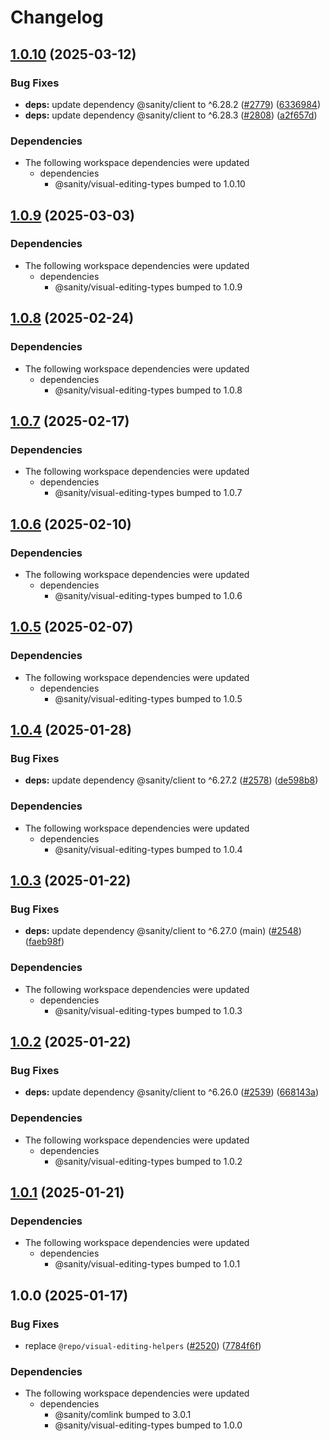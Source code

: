 # Changelog

## [1.0.10](https://github.com/sanity-io/visual-editing/compare/presentation-comlink-v1.0.9...presentation-comlink-v1.0.10) (2025-03-12)


### Bug Fixes

* **deps:** update dependency @sanity/client to ^6.28.2 ([#2779](https://github.com/sanity-io/visual-editing/issues/2779)) ([6336984](https://github.com/sanity-io/visual-editing/commit/63369840603698bace92a6b317b830461f65e3ff))
* **deps:** update dependency @sanity/client to ^6.28.3 ([#2808](https://github.com/sanity-io/visual-editing/issues/2808)) ([a2f657d](https://github.com/sanity-io/visual-editing/commit/a2f657dd8a3b63a229492eb5790932da7cacace5))


### Dependencies

* The following workspace dependencies were updated
  * dependencies
    * @sanity/visual-editing-types bumped to 1.0.10

## [1.0.9](https://github.com/sanity-io/visual-editing/compare/presentation-comlink-v1.0.8...presentation-comlink-v1.0.9) (2025-03-03)


### Dependencies

* The following workspace dependencies were updated
  * dependencies
    * @sanity/visual-editing-types bumped to 1.0.9

## [1.0.8](https://github.com/sanity-io/visual-editing/compare/presentation-comlink-v1.0.7...presentation-comlink-v1.0.8) (2025-02-24)


### Dependencies

* The following workspace dependencies were updated
  * dependencies
    * @sanity/visual-editing-types bumped to 1.0.8

## [1.0.7](https://github.com/sanity-io/visual-editing/compare/presentation-comlink-v1.0.6...presentation-comlink-v1.0.7) (2025-02-17)


### Dependencies

* The following workspace dependencies were updated
  * dependencies
    * @sanity/visual-editing-types bumped to 1.0.7

## [1.0.6](https://github.com/sanity-io/visual-editing/compare/presentation-comlink-v1.0.5...presentation-comlink-v1.0.6) (2025-02-10)


### Dependencies

* The following workspace dependencies were updated
  * dependencies
    * @sanity/visual-editing-types bumped to 1.0.6

## [1.0.5](https://github.com/sanity-io/visual-editing/compare/presentation-comlink-v1.0.4...presentation-comlink-v1.0.5) (2025-02-07)


### Dependencies

* The following workspace dependencies were updated
  * dependencies
    * @sanity/visual-editing-types bumped to 1.0.5

## [1.0.4](https://github.com/sanity-io/visual-editing/compare/presentation-comlink-v1.0.3...presentation-comlink-v1.0.4) (2025-01-28)


### Bug Fixes

* **deps:** update dependency @sanity/client to ^6.27.2 ([#2578](https://github.com/sanity-io/visual-editing/issues/2578)) ([de598b8](https://github.com/sanity-io/visual-editing/commit/de598b8b05fae82755faee31162ecb005af65b02))


### Dependencies

* The following workspace dependencies were updated
  * dependencies
    * @sanity/visual-editing-types bumped to 1.0.4

## [1.0.3](https://github.com/sanity-io/visual-editing/compare/presentation-comlink-v1.0.2...presentation-comlink-v1.0.3) (2025-01-22)


### Bug Fixes

* **deps:** update dependency @sanity/client to ^6.27.0 (main) ([#2548](https://github.com/sanity-io/visual-editing/issues/2548)) ([faeb98f](https://github.com/sanity-io/visual-editing/commit/faeb98f5b0f029409c1d5c4e2e0bd4c2e0512cbb))


### Dependencies

* The following workspace dependencies were updated
  * dependencies
    * @sanity/visual-editing-types bumped to 1.0.3

## [1.0.2](https://github.com/sanity-io/visual-editing/compare/presentation-comlink-v1.0.1...presentation-comlink-v1.0.2) (2025-01-22)


### Bug Fixes

* **deps:** update dependency @sanity/client to ^6.26.0 ([#2539](https://github.com/sanity-io/visual-editing/issues/2539)) ([668143a](https://github.com/sanity-io/visual-editing/commit/668143a55ab81e29140c7b3aa04ca5501b4acdb9))


### Dependencies

* The following workspace dependencies were updated
  * dependencies
    * @sanity/visual-editing-types bumped to 1.0.2

## [1.0.1](https://github.com/sanity-io/visual-editing/compare/presentation-comlink-v1.0.0...presentation-comlink-v1.0.1) (2025-01-21)


### Dependencies

* The following workspace dependencies were updated
  * dependencies
    * @sanity/visual-editing-types bumped to 1.0.1

## 1.0.0 (2025-01-17)


### Bug Fixes

* replace `@repo/visual-editing-helpers` ([#2520](https://github.com/sanity-io/visual-editing/issues/2520)) ([7784f6f](https://github.com/sanity-io/visual-editing/commit/7784f6f54eb455ec1fe4ec50c387a87a875aceae))


### Dependencies

* The following workspace dependencies were updated
  * dependencies
    * @sanity/comlink bumped to 3.0.1
    * @sanity/visual-editing-types bumped to 1.0.0
